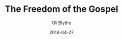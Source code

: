---
layout: post
passage: "Colossians 2:16-23"
title:  "The Freedom of the Gospel"
author:  "Oli Blythe"
date:   "2014-04-27"
categories: "Colossians"
---